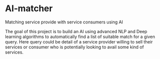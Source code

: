 # AI-matcher
Matching service provide with service consumers using AI


The goal of this project is to build an AI using advanced NLP and Deep learning algorithms to automatically find a list of suitable match for a given query. Here query could be detail of a service provider willing to sell their services or consumer who is potentially looking to avail some kind of services.
